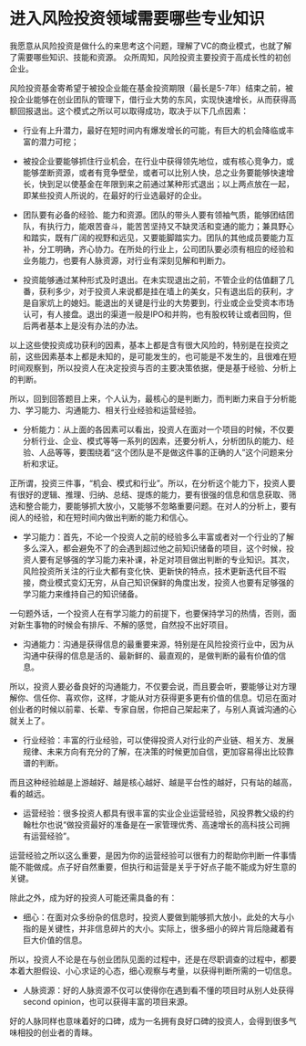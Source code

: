 # 进入风险投资领域需要哪些专业知识

我愿意从风险投资是做什么的来思考这个问题，理解了VC的商业模式，也就了解了需要哪些知识、技能和资源。
众所周知，风险投资主要投资于高成长性的初创企业。

风险投资基金寄希望于被投企业能在基金投资期限（最长是5-7年）结束之前，被投企业能够在创业团队的管理下，借行业大势的东风，实现快速增长，从而获得高额回报退出。这个模式之所以可以取得成功，取决于以下几点因素：

* 行业有上升潜力，最好在短时间内有爆发增长的可能，有巨大的机会降临或丰富的潜力可挖；

* 被投企业要能够抓住行业机会，在行业中获得领先地位，或有核心竞争力，或能够垄断资源，或者有竞争壁垒，或者可以比别人快，总之业务要能够快速增长，快到足以使基金在年限到来之前通过某种形式退出；以上两点放在一起，即某些投资人所说的，在最好的行业选最好的企业。

* 团队要有必备的经验、能力和资源。团队的带头人要有领袖气质，能够团结团队，有执行力，能艰苦奋斗，能苦苦坚持又不缺灵活和变通的能力；兼具野心和踏实，既有广阔的视野和远见，又要能脚踏实力。团队的其他成员要能力互补，分工明确，齐心协力。在所处的行业上，公司团队要必须有相应的经验和业务能力，也要有人脉资源，对行业有深刻见解和判断力。

* 投资能够通过某种形式及时退出。在未实现退出之前，不管企业的估值翻了几番，获利多少，对于投资人来说都是挂在墙上的美女，只有退出后的获利，才是自家炕上的媳妇。能退出的关键是行业的大势要到，行业或企业受资本市场认可，有人接盘。退出的渠道一般是IPO和并购，也有股权转让或者回购，但后两者基本上是没有办法的办法。


以上这些使投资成功获利的因素，基本上都是含有很大风险的，特别是在投资之前，这些因素基本上都是未知的，是可能发生的，也可能是不发生的，且很难在短时间观察到，所以投资人在决定投资与否的主要决策依据，便是基于经验、分析上的判断。

所以，回到回答题目上来，个人认为，最核心的是判断力，而判断力来自于分析能力、学习能力、沟通能力、相关行业经验和运营经验。

* 分析能力：从上面的各因素可以看出，投资人在面对一个项目的时候，不仅要分析行业、企业、模式等等一系列的因素，还要分析人，分析团队的能力、经验、人品等等，要围绕着“这个团队是不是做这件事的正确的人”这个问题来分析和求证。

正所谓，投资三件事，“机会、模式和行业”。所以，在分析这个能力下，投资人要有很好的逻辑、推理、归纳、总结、提炼的能力，要有很强的信息和信息获取、筛选和整合能力，要能够抓大放小，又能够不忽略重要问题。在对人的分析上，要有阅人的经验，和在短时间内做出判断的能力和信心。

* 学习能力：首先，不论一个投资人之前的经验多么丰富或者对一个行业的了解多么深入，都会避免不了的会遇到超过他之前知识储备的项目，这个时候，投资人要有足够强的学习能力来补课，补足对项目做出判断的专业知识。其次，风险投资所关注的行业大都有变化快、更新快的特点，技术更新迭代目不瑕接，商业模式变幻无穷，从自己知识保鲜的角度出发，投资人也要有足够强的学习能力来维持自己的知识储备。

一句题外话，一个投资人在有学习能力的前提下，也要保持学习的热情，否则，面对新生事物的时候会有排斥、不解的感觉，自然投不出好项目。

* 沟通能力：沟通是获得信息的最重要来源，特别是在风险投资行业中，因为从沟通中获得的信息是活的、最新鲜的、最直观的，是做判断的最有价值的信息。

所以，投资人要必备良好的沟通能力，不仅要会说，而且要会听，要能够让对方理解你、信任你、喜欢你，这样，才能从对方获得更多更有价值的信息。切忌在面对创业者的时候以前辈、长辈、专家自居，你把自己架起来了，与别人真诚沟通的心就关上了。

* 行业经验：丰富的行业经验，可以使得投资人对行业的产业链、相关方、发展规律、未来方向有充分的了解，在决策的时候更加自信，更加容易得出比较靠谱的判断。

而且这种经验越是上游越好、越是核心越好、越是平台性的越好，只有站的越高，看的越远。

* 运营经验：很多投资人都具有很丰富的实业企业运营经验，风投界教父级的约翰杜尔也说“做投资最好的准备是在一家管理优秀、高速增长的高科技公司拥有运营经验”。

运营经验之所以这么重要，是因为你的运营经验可以很有力的帮助你判断一件事情能不能做成。点子好自然重要，但执行和运营是关乎于好点子能不能成为好生意的关键。

除此之外，成为好的投资人可能还需具备的有：

* 细心：在面对众多纷杂的信息时，投资人要做到能够抓大放小，此处的大与小指的是关键性，并非信息碎片的大小。实际上，很多细小的碎片背后隐藏着有巨大价值的信息。

所以，投资人不论是在与创业团队见面的过程中，还是在尽职调查的过程中，都要本着大胆假设、小心求证的心态，细心观察与考量，以获得判断所需的一切信息。

* 人脉资源：好的人脉资源不仅可以使得你在遇到看不懂的项目时从别人处获得second opinion，也可以获得丰富的项目来源。

好的人脉同样也意味着好的口碑，成为一名拥有良好口碑的投资人，会得到很多气味相投的创业者的青睐。

